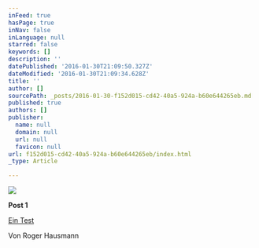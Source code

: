 ```yaml
---
inFeed: true
hasPage: true
inNav: false
inLanguage: null
starred: false
keywords: []
description: ''
datePublished: '2016-01-30T21:09:50.327Z'
dateModified: '2016-01-30T21:09:34.628Z'
title: ''
author: []
sourcePath: _posts/2016-01-30-f152d015-cd42-40a5-924a-b60e644265eb.md
published: true
authors: []
publisher:
  name: null
  domain: null
  url: null
  favicon: null
url: f152d015-cd42-40a5-924a-b60e644265eb/index.html
_type: Article

---
```

![](https://the-grid-user-content.s3-us-west-2.amazonaws.com/7705d06e-70bc-4af0-b5d0-033461d68e46.jpg)

**Post 1**

[Ein Test][0]

Von Roger Hausmann

[0]: www.schreibwerkstatt.ch